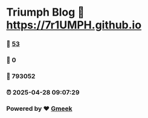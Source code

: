 # Triumph Blog :link: https://7r1UMPH.github.io 
### :page_facing_up: [53](https://7r1UMPH.github.io/tag.html) 
### :speech_balloon: 0 
### :hibiscus: 793052 
### :alarm_clock: 2025-04-28 09:07:29 
### Powered by :heart: [Gmeek](https://github.com/Meekdai/Gmeek)
